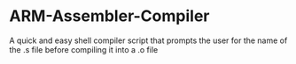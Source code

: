 # ARM-Assembler-Compiler
A quick and easy shell compiler script that prompts the user for the name of the .s file before compiling it into a .o file
